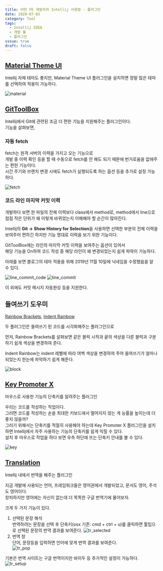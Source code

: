 ```yaml
---
title: 어떤 FE 개발자의 Intellij 사용법 - 플러그인
date: 2020-07-03
category: Tool
tags:
  - Intellij IDEA
  - 개발 툴
  - 플러그인
vssue: true
draft: false
---
```


## [Material Theme UI](https://plugins.jetbrains.com/plugin/8006-material-theme-ui)

Intellij 자체 테마도 좋지만, Material Theme UI 플러그인을 설치하면 정말 많은
테마를 선택하여 적용이 가능하다.

![material](./.2020_01_12_plantj_uml_images/material.png)

## [GitToolBox](https://plugins.jetbrains.com/plugin/7499-gittoolbox)

Intellij에서 Git에 관련된 조금 더 편한 기능을 지원해주는 플러그인이다.  
기능을 살펴보면,

###  자동 fetch
fetch는 원격 서버의 이력을 가지고 오는 기능으로  
개발 중 이력 확인 등을 할 때 수동으로 fetch를 안 해도 되기 때문에 번거로움을
없애주는 편한 기능이다.  
시간 주기와 브랜치 변경 시에도 fetch가 실행되도록 하는 옵션 등을 추가로 설정
가능하다.

![fetch](./.2020_01_12_plantj_uml_images/fetch.png)

### 코드 라인 마지막 커밋 이력
개발하다 보면 한 파일의 전체 이력보다 class에서 method로, method에서
line으로 점점 작은 단위가 왜 이렇게 바뀌었는지 이해해야 할 순간이 많아진다.

Intellij의 **Git -> Show History for Selection**을 사용하면 선택한 부분의
전체 이력을 보여주어 편하긴 하지만 기능 명대로 이력을 보기 위한 기능이다.

GitToolBox에는 라인의 마지막 커밋 이력을 보여주는 옵션이 있어서  
해당 기능을 On하여 코드 작성 중 해당 라인이 왜 변경되었는지 쉽게 파악이 가능하다.

아래를 보면 블로그의 테마 적용을 위해 2019년 11월 10일에 닉네임을 수정했음을 알 수 있다.

![line_commit_code](./.2020_01_12_plantj_uml_images/line_commit_code.png)
![line_commit](./.2020_01_12_plantj_uml_images/line_commit.png)

이 외에도 커밋 메시지 자동완성 등을 지원한다.

## 들여쓰기 도우미
 [Rainbow Brackets](https://plugins.jetbrains.com/plugin/10080-rainbow-brackets), [Indent Rainbow](https://plugins.jetbrains.com/plugin/13308-indent-rainbow)

두 플러그인은 들여쓰기 된 코드를 시각화해주는 플러그인으로

먼저, Rainbow Brackets를 살펴보면 같은 블럭 시작과 끝의 색상을 다른 블럭과
구분하기 쉽게 색상을 변경하여 준다.

Indent Rainbow는 indent 레벨에 따라 여백 색상을 변경하여 주어 들여쓰기가 얼마나
되었는지 한눈에 파악하기 쉽게 해준다.

![block](./.2020_01_12_plantj_uml_images/block.png)

## [Key Promoter X](https://plugins.jetbrains.com/plugin/9792-key-promoter-x)

마우스로 사용한 기능의 단축키를 알려주는 플러그인

우리는 코드를 작성하는 직업이다.  
그러면 코드를 작성하는 손을 최대한 키보드에서 떨어지지 않는 게 능률을 높이는데 더
좋지 않을까?  
그러기 위해서는 단축키를 적절히 사용해야 하는데 Key Promoter X 플러그인을
설치하면 Intellij에서 자주 사용하는 기능의 단축키를 쉽게 익힐 수 있다.  
설치 후 마우스로 작업을 하다 보면 우측 하단에 뜨는 단축키 안내를 볼 수 있다.

![key](./images/key.png)

## [Translation](https://plugins.jetbrains.com/plugin/8579-translation)

Intellij 내에서 번역을 해주는 플러그인

지금 개발에 사용되는 언어, 프레임워크들은 영어권에서 개발되었고, 문서도 영어,
주석도 영어이다.  
창피하지만 영어에는 자신이 없는데 더 똑똑한 구글 번역기에 물어보자.

크게 두 가지 기능이 있다.

1. 선택된 문장 해석  
   번역하려는 문장을 선택 후 단축키(osx 기준: cmd + ctrl + u)를 클릭하면
   툴팁으로 선택된 문장의 번역 결과를 보여준다.
   ![tr_selected](./images/tr_selected.png)
2. 번역 창  
   단어, 문장등을 입력하면 언어에 맞게 번역 결과를 보여준다.  
   ![tr_pop](./images/tr_pop.png)

기본은 번역 사이트는 구글 번역이지만 바이두 등 추가적인 설정이 가능하다.
![tr_setup](./images/tr_setup.png)
